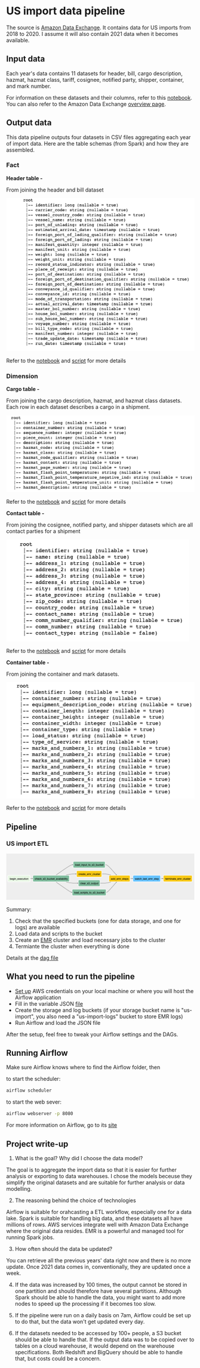 # US import data pipeline

The source is [Amazon Data Exchange](https://aws.amazon.com/marketplace/pp/US-Imports-Automated-Manifest-System-AMS-Shipments/prodview-stk4wn3mbhx24). It contains data for US imports from 2018 to 2020. I assume it will also contain 2021 data when it becomes available. 

## Input data

Each year's data contains 11 datasets for header, bill, cargo description, hazmat, hazmat class, tariff, cosignee, notified party, shipper, container, and mark number.

For information on these datasets and their columns, refer to this [notebook](https://github.com/jackyho112/us-import-data-pipelines/blob/main/notebooks/exploration.ipynb). You can also refer to the Amazon Data Exchange [overview page](https://aws.amazon.com/marketplace/pp/US-Imports-Automated-Manifest-System-AMS-Shipments/prodview-stk4wn3mbhx24#offers).

## Output data

This data pipeline outputs four datasets in CSV files aggregating each year of import data. Here are the table schemas (from Spark) and how they are assembled.

### Fact

**Header table -**

From joining the header and bill dataset

![bill table schema](imgs/bill-table-schema.png)

Refer to the [notebook](https://github.com/jackyho112/us-import-data-pipelines/blob/main/notebooks/bill_spark_op.ipynb) and [script](https://github.com/jackyho112/us-import-data-pipelines/blob/main/airflow/plugins/scripts/assemble_header.py) for more details

### Dimension

**Cargo table -** 

From joining the cargo description, hazmat, and hazmat class datasets. Each row in each dataset describes a cargo in a shipment.

![cargo table schema](imgs/cargo-table-schema.png)

Refer to the [notebook](https://github.com/jackyho112/us-import-data-pipelines/blob/main/notebooks/cargo_spark_op.ipynb) and [script](https://github.com/jackyho112/us-import-data-pipelines/blob/main/airflow/plugins/scripts/assemble_cargo.py) for more details

**Contact table -** 

From joining the cosignee, notified party, and shipper datasets which are all contact parties for a shipment

![contact table schema](imgs/contact-table-schema.png)

Refer to the [notebook](https://github.com/jackyho112/us-import-data-pipelines/blob/main/notebooks/contact_spark_op.ipynb) and [script](https://github.com/jackyho112/us-import-data-pipelines/blob/main/airflow/plugins/scripts/assemble_contact.py) for more details

**Container table -** 

From joining the container and mark datasets.

![container table schema](imgs/container-table-schema.png)

Refer to the [notebook](https://github.com/jackyho112/us-import-data-pipelines/blob/main/notebooks/container_spark_op.ipynb) and [script](https://github.com/jackyho112/us-import-data-pipelines/blob/main/airflow/plugins/scripts/assemble_container.py) for more details

## Pipeline

### US import ETL

![dag](imgs/dag.png)

Summary:

1. Check that the specified buckets (one for data storage, and one for logs) are available
2. Load data and scripts to the bucket
3. Create an [EMR](https://aws.amazon.com/emr/) cluster and load necessary jobs to the cluster
4. Termiante the cluster when everything is done

Details at the [dag file](https://github.com/jackyho112/us-import-data-pipelines/blob/main/airflow/dags/us_import_dag.py)

## What you need to run the pipeline

- [Set up](https://docs.aws.amazon.com/cli/latest/userguide/cli-configure-quickstart.html) AWS credentials on your local machine or where you will host the Airflow application
- Fill in the variable JSON [file](https://github.com/jackyho112/us-import-data-pipelines/blob/main/airflow/variables.json)
- Create the storage and log buckets (if your storage bucket name is "us-import", you also need a "us-import-logs" bucket to store EMR logs)
- Run Airflow and load the JSON file

After the setup, feel free to tweak your Airflow settings and the DAGs.

## Running Airflow

Make sure Airflow knows where to find the Airflow folder, then

to start the scheduler:
```bash
airflow scheduler
```

to start the web sever:
```bash
airflow webserver -p 8080
```

For more information on Airflow, go to its [site](http://airflow.apache.org/docs/stable/)

## Project write-up

1. What is the goal? Why did I choose the data model?

The goal is to aggregate the import data so that it is easier for further analysis or exporting to data warehouses. I chose the models beceuse they simplify the original datasets and are suitable for further analysis or data modelling.

2. The reasoning behind the choice of technologies 

Airflow is suitable for orahcasting a ETL workflow, especially one for a data lake. Spark is suitable for handling big data, and these datasets all have millions of rows. AWS services integrate well with Amazon Data Exchange where the original data resides. EMR is a powerful and managed tool for running Spark jobs.

3. How often should the data be updated?

You can retrieve all the previous years' data right now and there is no more update. Once 2021 data comes in, conventionally, they are updated once a week.

4. If the data was increased by 100 times, the output cannot be stored in one partition and should therefore have several partitions. Although Spark should be able to handle the data, you might want to add more nodes to speed up the processing if it becomes too slow.

5. If the pipeline were run on a daily basis on 7am, Airflow could be set up to do that, but the data won't get updated every day.

6. If the datasets needed to be accessed by 100+ people, a S3 bucket should be able to handle that. If the output data was to be copied over to tables on a cloud warehouse, it would depend on the warehouse specifications. Both Redshift and BigQuery should be able to handle that, but costs could be a concern.
